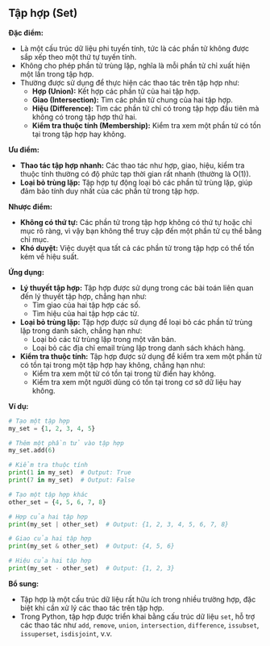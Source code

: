 ## Tập hợp (Set)

**Đặc điểm:**

- Là một cấu trúc dữ liệu phi tuyến tính, tức là các phần tử không được sắp xếp theo một thứ tự tuyến tính.
- Không cho phép phần tử trùng lặp, nghĩa là mỗi phần tử chỉ xuất hiện một lần trong tập hợp.
- Thường được sử dụng để thực hiện các thao tác trên tập hợp như:
  - **Hợp (Union):** Kết hợp các phần tử của hai tập hợp.
  - **Giao (Intersection):** Tìm các phần tử chung của hai tập hợp.
  - **Hiệu (Difference):** Tìm các phần tử chỉ có trong tập hợp đầu tiên mà không có trong tập hợp thứ hai.
  - **Kiểm tra thuộc tính (Membership):** Kiểm tra xem một phần tử có tồn tại trong tập hợp hay không.

**Ưu điểm:**

- **Thao tác tập hợp nhanh:** Các thao tác như hợp, giao, hiệu, kiểm tra thuộc tính thường có độ phức tạp thời gian rất nhanh (thường là O(1)).
- **Loại bỏ trùng lặp:** Tập hợp tự động loại bỏ các phần tử trùng lặp, giúp đảm bảo tính duy nhất của các phần tử trong tập hợp.

**Nhược điểm:**

- **Không có thứ tự:** Các phần tử trong tập hợp không có thứ tự hoặc chỉ mục rõ ràng, vì vậy bạn không thể truy cập đến một phần tử cụ thể bằng chỉ mục.
- **Khó duyệt:** Việc duyệt qua tất cả các phần tử trong tập hợp có thể tốn kém về hiệu suất.

**Ứng dụng:**

- **Lý thuyết tập hợp:** Tập hợp được sử dụng trong các bài toán liên quan đến lý thuyết tập hợp, chẳng hạn như:
  - Tìm giao của hai tập hợp các số.
  - Tìm hiệu của hai tập hợp các từ.
- **Loại bỏ trùng lặp:** Tập hợp được sử dụng để loại bỏ các phần tử trùng lặp trong danh sách, chẳng hạn như:
  - Loại bỏ các từ trùng lặp trong một văn bản.
  - Loại bỏ các địa chỉ email trùng lặp trong danh sách khách hàng.
- **Kiểm tra thuộc tính:** Tập hợp được sử dụng để kiểm tra xem một phần tử có tồn tại trong một tập hợp hay không, chẳng hạn như:
  - Kiểm tra xem một từ có tồn tại trong từ điển hay không.
  - Kiểm tra xem một người dùng có tồn tại trong cơ sở dữ liệu hay không.

**Ví dụ:**

```python
# Tạo một tập hợp
my_set = {1, 2, 3, 4, 5}

# Thêm một phần tử vào tập hợp
my_set.add(6)

# Kiểm tra thuộc tính
print(1 in my_set)  # Output: True
print(7 in my_set)  # Output: False

# Tạo một tập hợp khác
other_set = {4, 5, 6, 7, 8}

# Hợp của hai tập hợp
print(my_set | other_set)  # Output: {1, 2, 3, 4, 5, 6, 7, 8}

# Giao của hai tập hợp
print(my_set & other_set)  # Output: {4, 5, 6}

# Hiệu của hai tập hợp
print(my_set - other_set)  # Output: {1, 2, 3}
```

**Bổ sung:**

- Tập hợp là một cấu trúc dữ liệu rất hữu ích trong nhiều trường hợp, đặc biệt khi cần xử lý các thao tác trên tập hợp.
- Trong Python, tập hợp được triển khai bằng cấu trúc dữ liệu `set`, hỗ trợ các thao tác như `add`, `remove`, `union`, `intersection`, `difference`, `issubset`, `issuperset`, `isdisjoint`, v.v.
